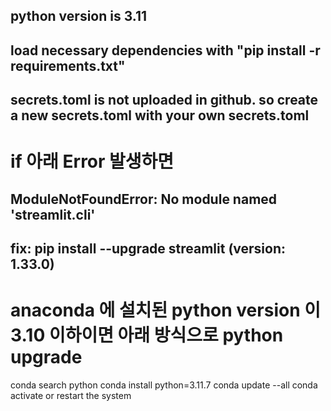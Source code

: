 ## python version is 3.11

## load necessary dependencies with "pip install -r requirements.txt"

## secrets.toml is not uploaded in github. so create a new secrets.toml with your own secrets.toml 

# if 아래 Error 발생하면
## ModuleNotFoundError: No module named 'streamlit.cli'  
## fix: pip install --upgrade streamlit  (version: 1.33.0)

# anaconda 에 설치된 python version 이 3.10 이하이면 아래 방식으로 python upgrade
conda search python
conda install python=3.11.7
conda update --all
conda activate or restart the system
## 
